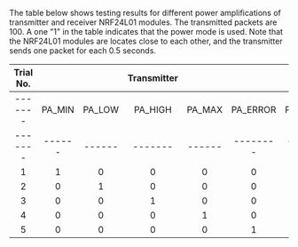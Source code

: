 The table below shows testing results for different power amplifications of transmitter and receiver NRF24L01 modules. The transmitted packets are 100. A one "1" in the table indicates that the power mode is used.
Note that the NRF24L01 modules are locates close to each other, and the transmitter sends one packet for each 0.5 seconds.

|Trial No.|        |        | Transmitter |        |          |        |        | Receiver |        |          | Packets Received |
|:-------:|:------:|:------:|:-----------:|:------:|:--------:|:------:|:------:|:--------:|:------:|:--------:|:----------------:|
| ------- | PA_MIN | PA_LOW |   PA_HIGH   | PA_MAX | PA_ERROR | PA_MIN | PA_LOW |  PA_HIGH | PA_MAX | PA_ERROR | ---------------- |
| ------- | ------ | ------ |   -------   | ------ | -------- | ------ | ------ |  ------- | ------ | -------- | ---------------- |
|    1    |    1   |    0   |      0      |    0   |     0    |    1   |    0   |     0    |    0   |     0    |        97        |
|    2    |    0   |    1   |      0      |    0   |     0    |    1   |    0   |     0    |    0   |     0    |        98        |
|    3    |    0   |    0   |      1      |    0   |     0    |    1   |    0   |     0    |    0   |     0    |        100       |
|    4    |    0   |    0   |      0      |    1   |     0    |    1   |    0   |     0    |    0   |     0    |        100       |
|    5    |    0   |    0   |      0      |    0   |     1    |    1   |    0   |     0    |    0   |     0    |        100       |
